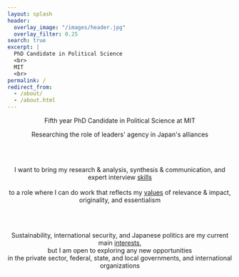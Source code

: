 ```yaml
---
layout: splash
header:
  overlay_image: "/images/header.jpg"
  overlay_filter: 0.25
search: true
excerpt: |
  PhD Candidate in Political Science
  <br>
  MIT
  <br>
permalink: /
redirect_from: 
  - /about/
  - /about.html
---
```




<center>
Fifth year PhD Candidate in Political Science at MIT 

<br>

Researching the role of leaders' agency in Japan's alliances

<br>
<br>

I want to bring my research & analysis, synthesis & communication, and expert interview <a href="https://www.minapollmann.com/skills/">skills</a>  
<br>
to a role where I can do work that reflects my <a href="https://www.minapollmann.com/values/">values</a> of relevance & impact, originality, and essentialism

<br>
<br>

Sustainability, international security, and Japanese politics are my current main <a href="https://www.minapollmann.com/interests/">interests</a>, 
<br>
but I am open to exploring any new opportunities
<br>
in the private sector, federal, state, and local governments, and international organizations

<center>
